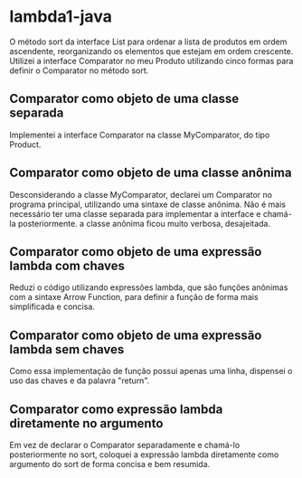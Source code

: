 # lambda1-java
O método sort da interface List para ordenar a lista de produtos em ordem ascendente, reorganizando os elementos que estejam em ordem crescente.  Utilizei a interface Comparator no meu Produto utilizando cinco formas para definir o Comparator no método sort.

## Comparator como objeto de uma classe separada 
Implementei a interface Comparator na classe MyComparator, do tipo Product.



## Comparator como objeto de uma classe anônima 
Desconsiderando a classe MyComparator, declarei um Comparator no programa principal, utilizando uma sintaxe de classe anônima. Não é mais necessário ter uma classe separada para implementar a interface e chamá-la posteriormente. a classe anônima ficou muito verbosa, desajeitada.



## Comparator como objeto de uma expressão lambda com chaves 
Reduzi o código utilizando expressões lambda, que são funções anônimas com a sintaxe Arrow Function, para definir a função de forma mais simplificada e concisa.



## Comparator como objeto de uma expressão lambda sem chaves 
Como essa implementação de função possui apenas uma linha, dispensei o uso das chaves e da palavra "return".



## Comparator como expressão lambda diretamente no argumento 
Em vez de declarar o Comparator separadamente e chamá-lo posteriormente no sort, coloquei a expressão lambda diretamente como argumento do sort de forma concisa e bem resumida. 
